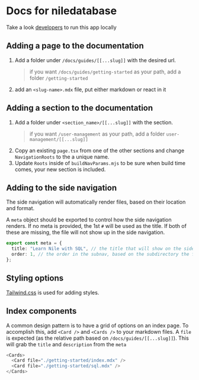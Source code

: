 # Docs for niledatabase

Take a look [developers](../../DEVELOPERS.md) to run this app locally

## Adding a page to the documentation

1. Add a folder under `/docs/guides/[[...slug]]` with the desired url.
   > if you want `/docs/guides/getting-started` as your path, add a folder `/getting-started`
2. add an `<slug-name>.mdx` file, put either markdown or react in it

## Adding a section to the documentation

1. Add a folder under `<section_name>/[[...slug]]` with the section.
   > if you want `/user-management` as your path, add a folder `user-management/[[...slug]]`
2. Copy an existing `page.tsx` from one of the other sections and change `NavigationRoots` to the a unique name.
3. Update `Roots` inside of `buildNavParams.mjs` to be sure when build time comes, your new section is included.

## Adding to the side navigation

The side navigation will automatically render files, based on their location and format.

A `meta` object should be exported to control how the side navigation renders. If no meta is provided, the 1st `#` will be used as the title. If both of these are missing, the file will not show up in the side navigation.

```typescript
export const meta = {
  title: "Learn Nile with SQL", // the title that will show on the side navigation
  order: 1, // the order in the subnav, based on the subdirectory the file is located
};
```

## Styling options

[Tailwind.css](https://tailwindcss.com/) is used for adding styles.

## Index components

A common design pattern is to have a grid of options on an index page. To accomplish this, add `<Card />` and `<Cards />` to your markdown files. A `file` is expected (as the relative path based on `/docs/guides/[[...slug]]`). This will grab the `title` and `description` from the `meta`

```typescript
<Cards>
  <Card file="./getting-started/index.mdx" />
  <Card file="./getting-started/sql.mdx" />
</Cards>
```
